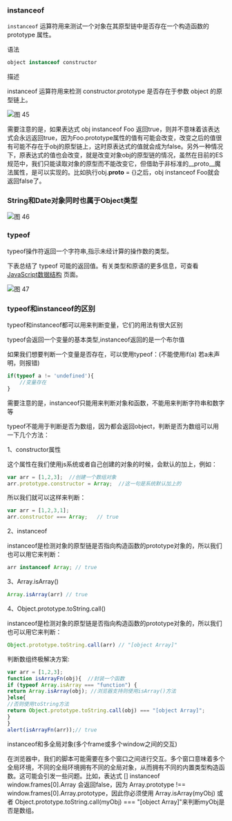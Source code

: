 ### instanceof

`instanceof` 运算符用来测试一个对象在其原型链中是否存在一个构造函数的 prototype 属性。

语法

```js
object instanceof constructor
```

描述

instanceof 运算符用来检测 constructor.prototype 是否存在于参数 object 的原型链上。

![图 45](https://wongabner.coding.net/p/picgo/d/mdimg/git/raw/master/2021-03-23-20-48-49.png)  

需要注意的是，如果表达式 obj instanceof Foo 返回true，则并不意味着该表达式会永远返回true，因为Foo.prototype属性的值有可能会改变，改变之后的值很有可能不存在于obj的原型链上，这时原表达式的值就会成为false。另外一种情况下，原表达式的值也会改变，就是改变对象obj的原型链的情况，虽然在目前的ES规范中，我们只能读取对象的原型而不能改变它，但借助于非标准的__proto__魔法属性，是可以实现的。比如执行obj.__proto__ = {}之后，obj instanceof Foo就会返回false了。

### String和Date对象同时也属于Object类型

![图 46](https://wongabner.coding.net/p/picgo/d/mdimg/git/raw/master/2021-03-23-20-49-36.png)  

### typeof

typeof操作符返回一个字符串,指示未经计算的操作数的类型。

下表总结了 typeof 可能的返回值。有关类型和原语的更多信息，可查看 [JavaScript数据结构](https://developer.mozilla.org/zh-CN/docs/Web/JavaScript/Data_structures) 页面。

![图 47](https://wongabner.coding.net/p/picgo/d/mdimg/git/raw/master/2021-03-23-20-51-56.png)  

### typeof和instanceof的区别

typeof和instanceof都可以用来判断变量，它们的用法有很大区别

typeof会返回一个变量的基本类型,instanceof返回的是一个布尔值

如果我们想要判断一个变量是否存在，可以使用typeof：(不能使用if(a) 若a未声明，则报错)

```js
if(typeof a != 'undefined'){
    //变量存在
}
```

需要注意的是，instanceof只能用来判断对象和函数，不能用来判断字符串和数字等

typeof不能用于判断是否为数组，因为都会返回object，判断是否为数组可以用一下几个方法：

1、constructor属性

这个属性在我们使用js系统或者自己创建的对象的时候，会默认的加上，例如：

```js
var arr = [1,2,3];  //创建一个数组对象
arr.prototype.constructor = Array;  //这一句是系统默认加上的
```

所以我们就可以这样来判断：

```js
var arr = [1,2,3,1]; 
arr.constructor === Array;   // true
```

2、instanceof

instanceof是检测对象的原型链是否指向构造函数的prototype对象的，所以我们也可以用它来判断：

```js
arr instanceof Array; // true
```

3、Array.isArray()

```js
Array.isArray(arr) // true
```

4、Object.prototype.toString.call()

instanceof是检测对象的原型链是否指向构造函数的prototype对象的，所以我们也可以用它来判断：

```js
Object.prototype.toString.call(arr) // "[object Array]"
```

判断数组终极解决方案:

```js
var arr = [1,2,3]; 
function isArrayFn(obj){  //封装一个函数
if (typeof Array.isArray === "function") { 
return Array.isArray(obj); //浏览器支持则使用isArray()方法
}else{                     
//否则使用toString方法
return Object.prototype.toString.call(obj) === "[object Array]"; 
} 
} 
alert(isArrayFn(arr));// true
```

instanceof和多全局对象(多个frame或多个window之间的交互)

在浏览器中，我们的脚本可能需要在多个窗口之间进行交互。多个窗口意味着多个全局环境，不同的全局环境拥有不同的全局对象，从而拥有不同的内置类型构造函数。这可能会引发一些问题。比如，表达式 [] instanceof window.frames[0].Array 会返回false，因为 Array.prototype !== window.frames[0].Array.prototype，因此你必须使用 Array.isArray(myObj) 或者 Object.prototype.toString.call(myObj) === "[object Array]"来判断myObj是否是数组。